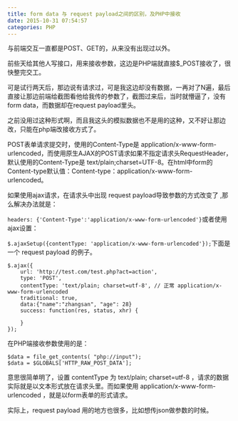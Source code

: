 ```yaml
---
title: form data 与 request payload之间的区别，及PHP中接收
date: 2015-10-31 07:54:57
categories: PHP
---
```


与前端交互一直都是POST、GET的，从来没有出现过以外。

前些天给其他人写接口，用来接收参数，这边是PHP端就直接$\_POST接收了，很快整完交工。

可是试行两天后，那边说有请求过，可是我这边却没有数据，一再对了N遍，最后直接让那边前端给截图看他给我传的参数了，截图过来后，当时就懵逼了，没有form data，而数据却在request payload里头。

之前没用过这种形式啊，而且我这头的模拟数据也不是用的这种，又不好让那边改，只能在php端改接收方式了。

POST表单请求提交时，使用的Content-Type是 application/x-www-form-urlencoded，而使用原生AJAX的POST请求如果不指定请求头RequestHeader，默认使用的Content-Type是 text/plain;charset=UTF-8。在html中form的Content-type默认值：Content-type：application/x-www-form-urlencoded。

如果使用ajax请求，在请求头中出现 request payload导致参数的方式改变了 ,那么解决办法就是：

`headers: {'Content-Type':'application/x-www-form-urlencoded'}`或者使用ajax设置：

`$.ajaxSetup({contentType: 'application/x-www-form-urlencoded'});`下面是一个 request payload 的例子。

```
$.ajax({
    url: 'http://test.com/test.php?act=action',
    type: 'POST',
    contentType: 'text/plain; charset=utf-8', // 正常 application/x-www-form-urlencoded
    traditional: true,
    data:{"name":"zhangsan", "age": 28}
    success: function(res, status, xhr) {

    }
});
```

在PHP端接收参数使用的是：

```
$data = file_get_contents( "php://input");
$data = $GLOBALS['HTTP_RAW_POST_DATA'];
```

意思很简单明了，设置 contentType 为 text/plain; charset=utf-8 ，请求的数据实际就是以文本形式放在请求头里。而如果使用 application/x-www-form-urlencoded ，就是以form表单的形式请求。

实际上，request payload 用的地方也很多，比如想传json做参数的时候。
